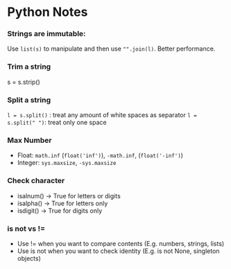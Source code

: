 # Python Notes

### Strings are immutable:
Use `list(s)` to manipulate and then use `"".join(l)`. Better performance.

### Trim a string
s = s.strip()

### Split a string
`l = s.split()` : treat any amount of white spaces as separator
`l = s.split(" ")`: treat only one space

### Max Number
* Float: `math.inf` (`float('inf')`), `-math.inf`, (`float('-inf')`)
* Integer: `sys.maxsize`, `-sys.maxsize`

### Check character
* isalnum() → True for letters or digits
* isalpha() → True for letters only
* isdigit() → True for digits only

### is not vs !=
* Use != when you want to compare contents (E.g. numbers, strings, lists)
* Use is not when you want to check identity (E.g. is not None, singleton objects)